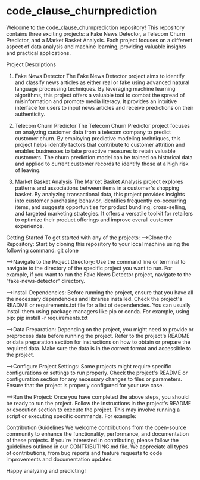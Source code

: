 # code_clause_churnprediction
Welcome to the code_clause_churnprediction repository! This repository contains three exciting projects: a Fake News Detector, a Telecom Churn Predictor, and a Market Basket Analysis. Each project focuses on a different aspect of data analysis and machine learning, providing valuable insights and practical applications.

Project Descriptions
1. Fake News Detector
The Fake News Detector project aims to identify and classify news articles as either real or fake using advanced natural language processing techniques. By leveraging machine learning algorithms, this project offers a valuable tool to combat the spread of misinformation and promote media literacy. It provides an intuitive interface for users to input news articles and receive predictions on their authenticity.

2. Telecom Churn Predictor
The Telecom Churn Predictor project focuses on analyzing customer data from a telecom company to predict customer churn. By employing predictive modeling techniques, this project helps identify factors that contribute to customer attrition and enables businesses to take proactive measures to retain valuable customers. The churn prediction model can be trained on historical data and applied to current customer records to identify those at a high risk of leaving.

3. Market Basket Analysis
The Market Basket Analysis project explores patterns and associations between items in a customer's shopping basket. By analyzing transactional data, this project provides insights into customer purchasing behavior, identifies frequently co-occurring items, and suggests opportunities for product bundling, cross-selling, and targeted marketing strategies. It offers a versatile toolkit for retailers to optimize their product offerings and improve overall customer experience.

Getting Started
To get started with any of the projects:
-->Clone the Repository: Start by cloning this repository to your local machine using the following command:
git clone <repository-url>

-->Navigate to the Project Directory: Use the command line or terminal to navigate to the directory of the specific project you want to run. For example, if you want to run the Fake News Detector project, navigate to the "fake-news-detector" directory.

-->Install Dependencies: Before running the project, ensure that you have all the necessary dependencies and libraries installed. Check the project's README or requirements.txt file for a list of dependencies. You can usually install them using package managers like pip or conda. For example, using pip:
  pip install -r requirements.txt

-->Data Preparation: Depending on the project, you might need to provide or preprocess data before running the project. Refer to the project's README or data preparation section for instructions on how to obtain or prepare the required data. Make sure the data is in the correct format and accessible to the project.

-->Configure Project Settings: Some projects might require specific configurations or settings to run properly. Check the project's README or configuration section for any necessary changes to files or parameters. Ensure that the project is properly configured for your use case.

-->Run the Project: Once you have completed the above steps, you should be ready to run the project. Follow the instructions in the project's README or execution section to execute the project. This may involve running a script or executing specific commands. For example:

Contribution Guidelines
We welcome contributions from the open-source community to enhance the functionality, performance, and documentation of these projects. If you're interested in contributing, please follow the guidelines outlined in our CONTRIBUTING.md file. We appreciate all types of contributions, from bug reports and feature requests to code improvements and documentation updates.




Happy analyzing and predicting!







